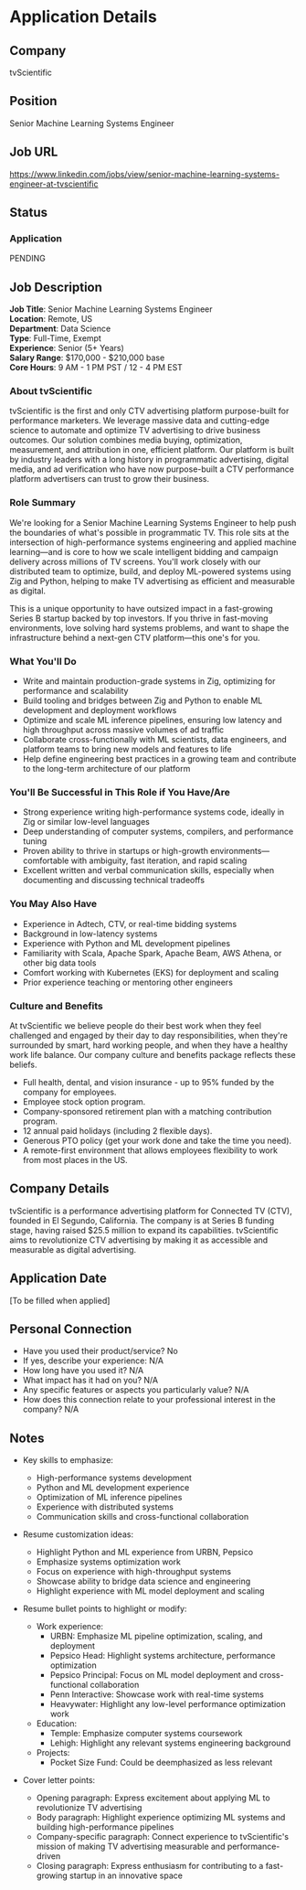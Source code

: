 # Application Details

## Company
tvScientific

## Position
Senior Machine Learning Systems Engineer

## Job URL
https://www.linkedin.com/jobs/view/senior-machine-learning-systems-engineer-at-tvscientific

## Status
### Application
PENDING

## Job Description
**Job Title**: Senior Machine Learning Systems Engineer  
**Location**: Remote, US  
**Department**: Data Science  
**Type**: Full-Time, Exempt  
**Experience**: Senior (5+ Years)  
**Salary Range**: $170,000 - $210,000 base  
**Core Hours**: 9 AM - 1 PM PST / 12 - 4 PM EST  

### About tvScientific

tvScientific is the first and only CTV advertising platform purpose-built for performance marketers. We leverage massive data and cutting-edge science to automate and optimize TV advertising to drive business outcomes. Our solution combines media buying, optimization, measurement, and attribution in one, efficient platform. Our platform is built by industry leaders with a long history in programmatic advertising, digital media, and ad verification who have now purpose-built a CTV performance platform advertisers can trust to grow their business.

### Role Summary

We're looking for a Senior Machine Learning Systems Engineer to help push the boundaries of what's possible in programmatic TV. This role sits at the intersection of high-performance systems engineering and applied machine learning—and is core to how we scale intelligent bidding and campaign delivery across millions of TV screens. You'll work closely with our distributed team to optimize, build, and deploy ML-powered systems using Zig and Python, helping to make TV advertising as efficient and measurable as digital.

This is a unique opportunity to have outsized impact in a fast-growing Series B startup backed by top investors. If you thrive in fast-moving environments, love solving hard systems problems, and want to shape the infrastructure behind a next-gen CTV platform—this one's for you.

### What You'll Do

- Write and maintain production-grade systems in Zig, optimizing for performance and scalability 
- Build tooling and bridges between Zig and Python to enable ML development and deployment workflows 
- Optimize and scale ML inference pipelines, ensuring low latency and high throughput across massive volumes of ad traffic 
- Collaborate cross-functionally with ML scientists, data engineers, and platform teams to bring new models and features to life 
- Help define engineering best practices in a growing team and contribute to the long-term architecture of our platform 

### You'll Be Successful in This Role if You Have/Are

- Strong experience writing high-performance systems code, ideally in Zig or similar low-level languages 
- Deep understanding of computer systems, compilers, and performance tuning 
- Proven ability to thrive in startups or high-growth environments—comfortable with ambiguity, fast iteration, and rapid scaling 
- Excellent written and verbal communication skills, especially when documenting and discussing technical tradeoffs 

### You May Also Have

- Experience in Adtech, CTV, or real-time bidding systems 
- Background in low-latency systems
- Experience with Python and ML development pipelines 
- Familiarity with Scala, Apache Spark, Apache Beam, AWS Athena, or other big data tools 
- Comfort working with Kubernetes (EKS) for deployment and scaling 
- Prior experience teaching or mentoring other engineers 

### Culture and Benefits

At tvScientific we believe people do their best work when they feel challenged and engaged by their day to day responsibilities, when they're surrounded by smart, hard working people, and when they have a healthy work life balance. Our company culture and benefits package reflects these beliefs.

- Full health, dental, and vision insurance - up to 95% funded by the company for employees.
- Employee stock option program.
- Company-sponsored retirement plan with a matching contribution program.
- 12 annual paid holidays (including 2 flexible days).
- Generous PTO policy (get your work done and take the time you need).
- A remote-first environment that allows employees flexibility to work from most places in the US.

## Company Details
tvScientific is a performance advertising platform for Connected TV (CTV), founded in El Segundo, California. The company is at Series B funding stage, having raised $25.5 million to expand its capabilities. tvScientific aims to revolutionize CTV advertising by making it as accessible and measurable as digital advertising.

## Application Date
[To be filled when applied]

## Personal Connection
- Have you used their product/service? No
- If yes, describe your experience: N/A
- How long have you used it? N/A
- What impact has it had on you? N/A
- Any specific features or aspects you particularly value? N/A
- How does this connection relate to your professional interest in the company? N/A

## Notes
- Key skills to emphasize:
  - High-performance systems development
  - Python and ML development experience
  - Optimization of ML inference pipelines
  - Experience with distributed systems
  - Communication skills and cross-functional collaboration

- Resume customization ideas:
  - Highlight Python and ML experience from URBN, Pepsico
  - Emphasize systems optimization work
  - Focus on experience with high-throughput systems
  - Showcase ability to bridge data science and engineering
  - Highlight experience with ML model deployment and scaling
  
- Resume bullet points to highlight or modify:
  - Work experience:
    - URBN: Emphasize ML pipeline optimization, scaling, and deployment
    - Pepsico Head: Highlight systems architecture, performance optimization
    - Pepsico Principal: Focus on ML model deployment and cross-functional collaboration
    - Penn Interactive: Showcase work with real-time systems
    - Heavywater: Highlight any low-level performance optimization work
  - Education:
    - Temple: Emphasize computer systems coursework
    - Lehigh: Highlight any relevant systems engineering background
  - Projects:
    - Pocket Size Fund: Could be deemphasized as less relevant

- Cover letter points:
  - Opening paragraph: Express excitement about applying ML to revolutionize TV advertising
  - Body paragraph: Highlight experience optimizing ML systems and building high-performance pipelines
  - Company-specific paragraph: Connect experience to tvScientific's mission of making TV advertising measurable and performance-driven
  - Closing paragraph: Express enthusiasm for contributing to a fast-growing startup in an innovative space